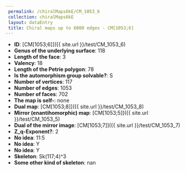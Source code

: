 ```yaml
--- 
 permalink: /chiralMaps6kE/CM_1053_6 
 collection: chiralMaps6kE
 layout: dataEntry
 title: Chiral maps up to 6000 edges - CM[1053;6]
---
```


- **ID**: [CM[1053;6]]({{ site.url }}/test/CM_1053_6)
- **Genus of the underlying surface**: 118
- **Length of the face**: 3
- **Valency**: 18
- **Length of the Petrie polygon**: 78
- **Is the automorphism group solvable?**: S
- **Number of vertices**: 117
- **Number of edges**: 1053
- **Number of faces**: 702
- **The map is self-**: none
- **Dual map**: [CM[1053;8]]({{ site.url }}/test/CM_1053_8)
- **Mirror (enantihomorphic) map**: [CM[1053;5]]({{ site.url }}/test/CM_1053_5)
- **Dual of the mirror image**: [CM[1053;7]]({{ site.url }}/test/CM_1053_7)
- **Z_q-Exponent?**: 2
- **No idea**:  11:5
- **No idea**: Y
- **No idea**: Y
- **Skeleton**: Sk(117;4)^3
- **Some other kind of skeleton**: nan
